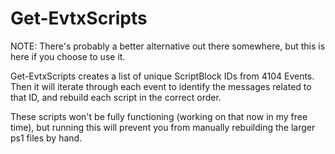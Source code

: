 # Get-EvtxScripts

NOTE: There's probably a better alternative out there somewhere, but this is here if you choose to use it. 

Get-EvtxScripts creates a list of unique ScriptBlock IDs from 4104 Events. Then it will iterate through each event to identify the messages related to that ID, 
and rebuild each script in the correct order.

These scripts won't be fully functioning (working on that now in my free time), but running this will prevent you from manually
rebuilding the larger ps1 files by hand.

